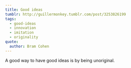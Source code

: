 ```yaml
---
title: Good ideas
tumblr: http://guillermonkey.tumblr.com/post/3253826199
tags:
  - good-ideas
  - innovation
  - imitation
  - originality
quote:
  author: Bram Cohen
---
```


A good way to have good ideas is by being unoriginal.
